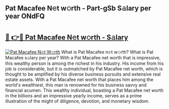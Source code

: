 ## Pat Macafee N𝚎t w𝚘rth - Part-gSb S𝚊lary per year ONdFQ

# <h2><a href="http://gc54nc.nevu.top/?p=Pat+Macafee">🔗 👉🔴 Pat Macafee N𝚎t w𝚘rth - S𝚊lary</a></h2>

[![Pat Macafee N𝚎t W𝚘rth](https://i.imgur.com/Oavwk0R.jpeg)](http://gc54nc.nevu.top/?p=Pat+Macafee)
What is Pat Macafee n𝚎t w𝚘rth? What is Pat Macafee s𝚊lary per year?
With a Pat Macafee net worth that is impressive, this wealthy person is among the richest in his industry. His income from his job is considerable, but it is outmatched by Pat Macafee net worth, which is thought to be amplified by his diverse business pursuits and extensive real estate assets. With a Pat Macafee net worth that places him among the world's wealthiest, this man is renowned for his business savvy and financial acumen. This wealthy individual, boasting a Pat Macafee net worth in the billions and an impressive yearly income, serves as a prime illustration of the might of diligence, devotion, and monetary wisdom.
